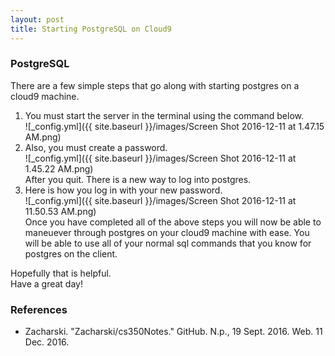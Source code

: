 ```yaml
---
layout: post
title: Starting PostgreSQL on Cloud9
---
```


### PostgreSQL
There are a few simple steps that go along with starting postgres on a cloud9 machine.  
1. You must start the server in the terminal using the command below.  
![_config.yml]({{ site.baseurl }}/images/Screen Shot 2016-12-11 at 1.47.15 AM.png)  
2. Also, you must create a password.  
![_config.yml]({{ site.baseurl }}/images/Screen Shot 2016-12-11 at 1.45.22 AM.png)  
After you quit. There is a new way to log into postgres.  
3. Here is how you log in with your new password.  
![_config.yml]({{ site.baseurl }}/images/Screen Shot 2016-12-11 at 11.50.53 AM.png)  
Once you have completed all of the above steps you will now be able to maneuever through postgres on your cloud9 machine with ease. You will be able to use all of your normal sql commands that you know for postgres on the client.  
  
Hopefully that is helpful.  
Have a great day!

### References
* Zacharski. "Zacharski/cs350Notes." GitHub. N.p., 19 Sept. 2016. Web. 11 Dec. 2016.
